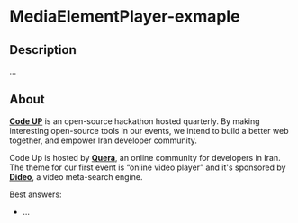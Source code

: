 # MediaElementPlayer-exmaple
## Description
...
## About
[**Code UP**](https://quera.ir/codeup/) is an open-source hackathon hosted quarterly. By making interesting open-source tools in our events, we intend to build a better web together, and empower Iran developer community.

Code Up is hosted by [**Quera**](https://quera.ir), an online community for developers in Iran. The theme for our first event is  “online video player” and it's sponsored by [**Dideo**](https://www.dideo.ir/), a video meta-search engine.

Best answers:

+ ...
